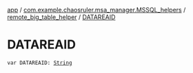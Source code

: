 [app](../../index.md) / [com.example.chaosruler.msa_manager.MSSQL_helpers](../index.md) / [remote_big_table_helper](index.md) / [DATAREAID](.)

# DATAREAID

`var DATAREAID: `[`String`](https://kotlinlang.org/api/latest/jvm/stdlib/kotlin/-string/index.html)